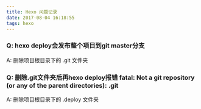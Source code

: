 ```yaml
---
title: Hexo 问题记录
date: 2017-08-04 16:18:55
tags: hexo
---
```


### Q: hexo deploy会发布整个项目到git master分支
A: 删除项目根目录下的 .git 文件夹

### Q: 删除.git文件夹后再hexo deploy报错 fatal: Not a git repository (or any of the parent directories): .git
A: 删除项目根目录下的 .deploy 文件夹